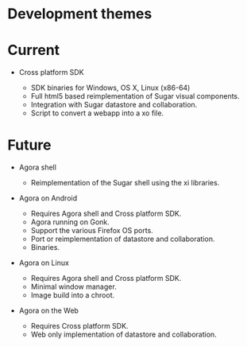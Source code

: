 # Development themes

# Current

* Cross platform SDK

    * SDK binaries for Windows, OS X, Linux (x86-64)
    * Full html5 based reimplementation of Sugar visual components.
    * Integration with Sugar datastore and collaboration.
    * Script to convert a webapp into a xo file.

# Future

* Agora shell

    * Reimplementation of the Sugar shell using the xi libraries.

* Agora on Android

    * Requires Agora shell and Cross platform SDK.
    * Agora running on Gonk.
    * Support the various Firefox OS ports.
    * Port or reimplementation of datastore and collaboration.
    * Binaries.

* Agora on Linux

    * Requires Agora shell and Cross platform SDK.
    * Minimal window manager.
    * Image build into a chroot.

* Agora on the Web

    * Requires Cross platform SDK.
    * Web only implementation of datastore and collaboration.
